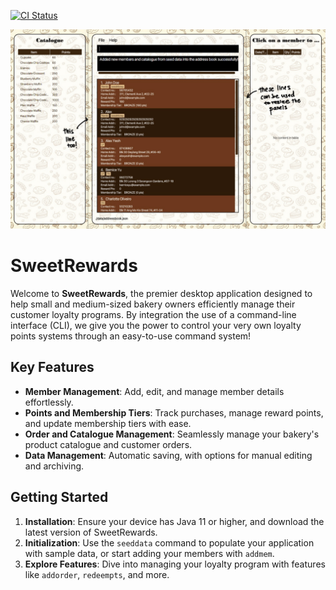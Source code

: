 [![CI Status](https://github.com/AY2324S2-CS2103T-T13-4/tp/workflows/Java%20CI/badge.svg)](https://github.com/AY2324S2-CS2103T-T13-4/tp/actions)

![Ui](docs/images/Ui.png)

# SweetRewards

Welcome to **SweetRewards**, the premier desktop application designed to help small and medium-sized bakery owners efficiently manage their customer loyalty programs. By integration the use of a command-line interface (CLI), we give you the power to control your very own loyalty points systems through an easy-to-use command system!

## Key Features

- **Member Management**: Add, edit, and manage member details effortlessly.
- **Points and Membership Tiers**: Track purchases, manage reward points, and update membership tiers with ease.
- **Order and Catalogue Management**: Seamlessly manage your bakery's product catalogue and customer orders.
- **Data Management**: Automatic saving, with options for manual editing and archiving.

## Getting Started

1. **Installation**: Ensure your device has Java 11 or higher, and download the latest version of SweetRewards.
2. **Initialization**: Use the `seeddata` command to populate your application with sample data, or start adding your members with `addmem`.
3. **Explore Features**: Dive into managing your loyalty program with features like `addorder`, `redeempts`, and more.
